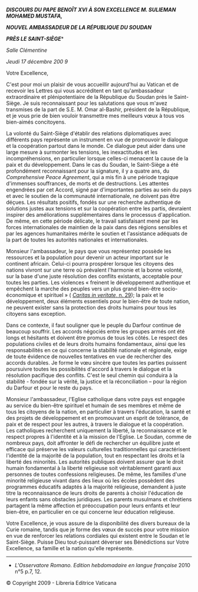 ***DISCOURS DU PAPE BENOÎT XVI*** ***À SON EXCELLENCE M. SULIEMAN MOHAMED MUSTAFA,***

***NOUVEL AMBASSADEUR DE LA RÉPUBLIQUE DU SOUDAN***

***PRÈS LE SAINT-SIÈGE****

*Salle Clémentine*

*Jeudi* *17 décembre 200* *9*

Votre Excellence,

C'est pour moi un plaisir de vous accueillir aujourd'hui au Vatican et de recevoir les Lettres qui vous accréditent en tant qu'ambassadeur extraordinaire et plénipotentiaire de la République du Soudan près le Saint-Siège. Je suis reconnaissant pour les salutations que vous m'avez transmises de la part de S.E. M. Omar al-Bashir, président de la République, et je vous prie de bien vouloir transmettre mes meilleurs vœux à tous vos bien-aimés concitoyens.

La volonté du Saint-Siège d'établir des relations diplomatiques avec différents pays représente un instrument en vue de promouvoir le dialogue et la coopération partout dans le monde. Ce dialogue peut aider dans une large mesure à surmonter les tensions, les inexactitudes et les incompréhensions, en particulier lorsque celles-ci menacent la cause de la paix et du développement. Dans le cas du Soudan, le Saint-Siège a été profondément reconnaissant pour la signature, il y a quatre ans, du *Comprehensive Peace Agreement*, qui a mis fin à une période tragique d'immenses souffrances, de morts et de destructions. Les attentes engendrées par cet Accord, signé par d'importantes parties au sein du pays et avec le soutien de la communauté internationale, ne doivent pas être déçues. Les résultats positifs, fondés sur une recherche authentique de solutions justes aux tensions et sur la coopération entre les partis, devraient inspirer des améliorations supplémentaires dans le processus d'application. De même, en cette période délicate, le travail satisfaisant mené par les forces internationales de maintien de la paix dans des régions sensibles et par les agences humanitaires mérite le soutien et l'assistance adéquats de la part de toutes les autorités nationales et internationales.

Monsieur l'ambassadeur, le pays que vous représentez possède les ressources et la population pour devenir un acteur important sur le continent africain. Celui-ci pourra prospérer lorsque les citoyens des nations vivront sur une terre où prévalent l'harmonie et la bonne volonté, sur la base d'une juste résolution des conflits existants, acceptable pour toutes les parties. Les violences « freinent le développement authentique et empêchent la marche des peuples vers un plus grand bien-être socio-économique et spirituel » ( [*Caritas in veritate*, n. 29](/content/benedict-xvi/fr/encyclicals/documents/hf_ben-xvi_enc_20090629_caritas-in-veritate.html#29.)); la paix et le développement, deux éléments essentiels pour le bien-être de toute nation, ne peuvent exister sans la protection des droits humains pour tous les citoyens sans exception.

Dans ce contexte, il faut souligner que le peuple du Darfour continue de beaucoup souffrir. Les accords négociés entre les groupes armés ont été longs et hésitants et doivent être promus de tous les côtés. Le respect des populations civiles et de leurs droits humains fondamentaux, ainsi que les responsabilités en ce qui concerne la stabilité nationale et régionale, exige de toute évidence de nouvelles tentatives en vue de rechercher des accords durables. Je forme le vœu sincère que toutes les parties puissent poursuivre toutes les possibilités d'accord à travers le dialogue et la résolution pacifique des conflits. C'est le seul chemin qui conduira à la stabilité - fondée sur la vérité, la justice et la réconciliation – pour la région du Darfour et pour le reste du pays.

Monsieur l'ambassadeur, l'Eglise catholique dans votre pays est engagée au service du bien-être spirituel et humain de ses membres et même de tous les citoyens de la nation, en particulier à travers l'éducation, la santé et des projets de développement et en promouvant un esprit de tolérance, de paix et de respect pour les autres, à travers le dialogue et la coopération. Les catholiques recherchent uniquement la liberté, la reconnaissance et le respect propres à l'identité et à la mission de l'Eglise. Le Soudan, comme de nombreux pays, doit affronter le défi de rechercher un équilibre juste et efficace qui préserve les valeurs culturelles traditionnelles qui caractérisent l'identité de la majorité de la population, tout en respectant les droits et la liberté des minorités. Les autorités publiques doivent assurer que le droit humain fondamental à la liberté religieuse soit véritablement garanti aux personnes de toutes confessions religieuses. De même, les familles d'une minorité religieuse vivant dans des lieux où les écoles possèdent des programmes éducatifs adaptés à la majorité religieuse, demandent à juste titre la reconnaissance de leurs droits de parents à choisir l'éducation de leurs enfants sans obstacles juridiques. Les parents musulmans et chrétiens partagent la même affection et préoccupation pour leurs enfants et leur bien-être, en particulier en ce qui concerne leur éducation religieuse.

Votre Excellence, je vous assure de la disponibilité des divers bureaux de la Curie romaine, tandis que je forme des vœux de succès pour votre mission en vue de renforcer les relations cordiales qui existent entre le Soudan et le Saint-Siège. Puisse Dieu tout-puissant déverser ses Bénédictions sur Votre Excellence, sa famille et la nation qu'elle représente.

* * *

* *L'Osservatore Romano. Edition hebdomadaire en langue française* 2010 n°5 p.7, 12.

© Copyright 2009 - Libreria Editrice Vaticana